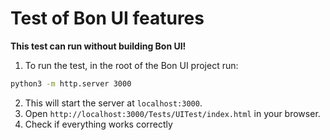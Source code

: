 # Test of Bon UI features

__This test can run without building Bon UI!__

1. To run the test, in the root of the Bon UI project run:
```bash
python3 -m http.server 3000
```
2. This will start the server at `localhost:3000`.
3. Open `http://localhost:3000/Tests/UITest/index.html` in your browser.
4. Check if everything works correctly
